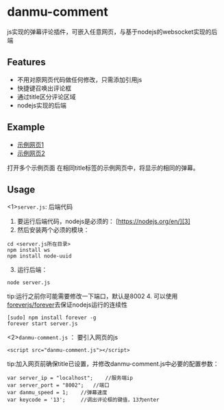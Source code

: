 # danmu-comment
js实现的弹幕评论插件，可嵌入任意网页，与基于nodejs的websocket实现的后端

## Features
 - 不用对原网页代码做任何修改，只需添加引用js
 - 快捷键召唤出评论框
 - 通过title区分评论区域
 - nodejs实现的后端

## Example
- [示例网页1][1]
- [示例网页2][2]

打开多个示例页面
在相同title标签的示例网页中，将显示的相同的弹幕。

## Usage
<1>`server.js`: 后端代码
 1. 要运行后端代码，nodejs是必须的：
[https://nodejs.org/en/][3]
 2. 然后安装两个必须的模块：
``` ruleslanguage
cd <server.js所在目录>
npm install ws
npm install node-uuid
```
 3. 运行后端：
``` ruleslanguage
node server.js
```
tip:运行之前你可能需要修改一下端口，默认是8002
 4. 可以使用[foreverjs/forever][4]去保证nodejs运行的连续性
``` ruleslanguage
[sudo] npm install forever -g
forever start server.js
```

<2>`danmu-comment.js` ： 要引入网页的js

``` vbscript-html
<script src="danmu-comment.js"></script>
```
tip:加入网页前确保title已设置，并修改danmu-comment.js中必要的配置参数：

``` ruleslanguage
var server_ip = "localhost";	//服务端ip
var server_port = "8002";	//端口
var danmu_speed = 1;	//弹幕速度
var keycode = '13';		//调出评论框的键值，13为enter
```




  [1]: http://renfuheng.com/nodejs/danmu/
  [2]: http://renfuheng.com/nodejs/danmu/index2.html
  [3]: https://nodejs.org/en/
  [4]: https://github.com/foreverjs/forever
